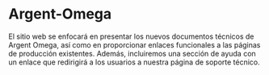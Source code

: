 # Argent-Omega
El sitio web se enfocará en presentar los nuevos documentos técnicos de Argent Omega, así como en proporcionar enlaces funcionales a las páginas de producción existentes. Además, incluiremos una sección de ayuda con un enlace que redirigirá a los usuarios a nuestra página de soporte técnico.
